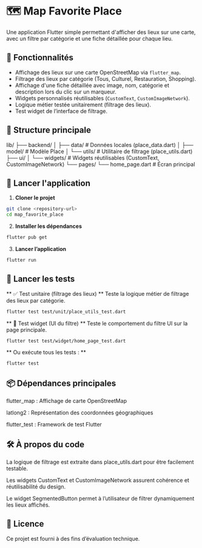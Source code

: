 # 🗺️ Map Favorite Place

Une application Flutter simple permettant d'afficher des lieux sur une carte, avec un filtre par catégorie et une fiche détaillée pour chaque lieu.

## 📱 Fonctionnalités

- Affichage des lieux sur une carte OpenStreetMap via `flutter_map`.
- Filtrage des lieux par catégorie (Tous, Culturel, Restauration, Shopping).
- Affichage d'une fiche détaillée avec image, nom, catégorie et description lors du clic sur un marqueur.
- Widgets personnalisés réutilisables (`CustomText`, `CustomImageNetwork`).
- Logique métier testée unitairement (filtrage des lieux).
- Test widget de l’interface de filtrage.

## 🧱 Structure principale

lib/
├── backend/
│ ├── data/ # Données locales (place_data.dart)
│ ├── model/ # Modèle Place
│ └── utils/ # Utilitaire de filtrage (place_utils.dart)
├── ui/
│ └── widgets/ # Widgets réutilisables (CustomText, CustomImageNetwork)
└── pages/
└── home_page.dart # Écran principal

## 🚀 Lancer l'application

1. **Cloner le projet**
```bash
git clone <repository-url>
cd map_favorite_place
```

2. **Installer les dépendances**
```bash
flutter pub get
```

3. **Lancer l’application**
```bash
flutter run
```

## 🧪 Lancer les tests

** ✅ Test unitaire (filtrage des lieux) **
Teste la logique métier de filtrage des lieux par catégorie.

```bash
flutter test test/unit/place_utils_test.dart
```
** 🧩 Test widget (UI du filtre) **
Teste le comportement du filtre UI sur la page principale.

```bash
flutter test test/widget/home_page_test.dart
```
** Ou exécute tous les tests : ** 
```bash
flutter test
```

## 📦 Dépendances principales
flutter_map : Affichage de carte OpenStreetMap

latlong2 : Représentation des coordonnées géographiques

flutter_test : Framework de test Flutter

## 🛠️ À propos du code
La logique de filtrage est extraite dans place_utils.dart pour être facilement testable.

Les widgets CustomText et CustomImageNetwork assurent cohérence et réutilisabilité du design.

Le widget SegmentedButton permet à l’utilisateur de filtrer dynamiquement les lieux affichés.

## 📄 Licence
Ce projet est fourni à des fins d’évaluation technique.
